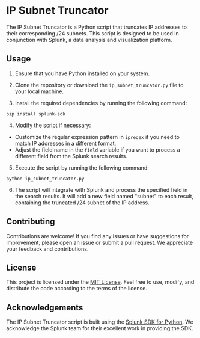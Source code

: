 # IP Subnet Truncator

The IP Subnet Truncator is a Python script that truncates IP addresses to their corresponding /24 subnets. This script is designed to be used in conjunction with Splunk, a data analysis and visualization platform.

## Usage

1. Ensure that you have Python installed on your system.

2. Clone the repository or download the `ip_subnet_truncator.py` file to your local machine.

3. Install the required dependencies by running the following command:

`pip install splunk-sdk `

4. Modify the script if necessary:
- Customize the regular expression pattern in `ipregex` if you need to match IP addresses in a different format.
- Adjust the field name in the `field` variable if you want to process a different field from the Splunk search results.

5. Execute the script by running the following command:

`python ip_subnet_truncator.py`

6. The script will integrate with Splunk and process the specified field in the search results. It will add a new field named "subnet" to each result, containing the truncated /24 subnet of the IP address.

## Contributing

Contributions are welcome! If you find any issues or have suggestions for improvement, please open an issue or submit a pull request. We appreciate your feedback and contributions.

## License

This project is licensed under the [MIT License](LICENSE). Feel free to use, modify, and distribute the code according to the terms of the license.

## Acknowledgements

The IP Subnet Truncator script is built using the [Splunk SDK for Python](https://github.com/splunk/splunk-sdk-python). We acknowledge the Splunk team for their excellent work in providing the SDK.
